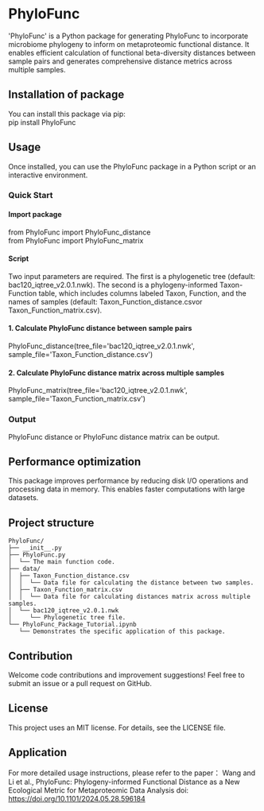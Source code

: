 # PhyloFunc

'PhyloFunc' is a Python package for generating PhyloFunc to incorporate microbiome phylogeny to inform on metaproteomic functional distance. 
It enables efficient calculation of functional beta-diversity distances between sample pairs and generates comprehensive distance metrics across multiple samples.

## Installation of package

You can install this package via pip:  
pip install PhyloFunc

## Usage
Once installed, you can use the PhyloFunc package in a Python script or an interactive environment.

### Quick Start

#### Import package

from PhyloFunc import PhyloFunc_distance  
from PhyloFunc import PhyloFunc_matrix

#### Script
Two input parameters are required. The first is a phylogenetic tree (default: bac120_iqtree_v2.0.1.nwk). The second is a phylogeny-informed Taxon-Function table, which includes columns labeled Taxon, Function, and the names of samples (default: Taxon_Function_distance.csvor Taxon_Function_matrix.csv).

#### 1. Calculate PhyloFunc distance between sample pairs
PhyloFunc_distance(tree_file='bac120_iqtree_v2.0.1.nwk', sample_file='Taxon_Function_distance.csv')

#### 2. Calculate PhyloFunc distance matrix across multiple samples
PhyloFunc_matrix(tree_file='bac120_iqtree_v2.0.1.nwk', sample_file='Taxon_Function_matrix.csv')

### Output
PhyloFunc distance or PhyloFunc distance matrix can be output.

## Performance optimization
This package improves performance by reducing disk I/O operations and processing data in memory. This enables faster computations with large datasets.

## Project structure
```
PhyloFunc/  
├── __init__.py  
├── PhyloFunc.py  
│  └── The main function code.  
├── data/  
│  ├── Taxon_Function_distance.csv
│  │  └── Data file for calculating the distance between two samples. 
│  ├── Taxon_Function_matrix.csv
│  │  └── Data file for calculating distances matrix across multiple samples.  
│  └── bac120_iqtree_v2.0.1.nwk  
│     └── Phylogenetic tree file.  
└── PhyloFunc_Package_Tutorial.ipynb
   └── Demonstrates the specific application of this package.
```

## Contribution
Welcome code contributions and improvement suggestions! Feel free to submit an issue or a pull request on GitHub.

## License
This project uses an MIT license. For details, see the LICENSE file.

## Application
For more detailed usage instructions, please refer to the paper：
Wang and Li et al., PhyloFunc: Phylogeny-informed Functional Distance as a New Ecological Metric for Metaproteomic Data Analysis
doi: https://doi.org/10.1101/2024.05.28.596184